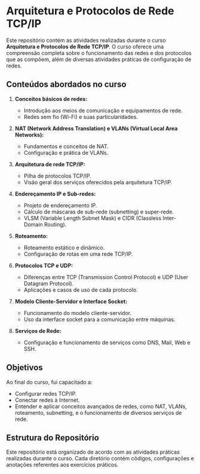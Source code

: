 # Arquitetura e Protocolos de Rede TCP/IP

Este repositório contém as atividades realizadas durante o curso **Arquitetura e Protocolos de Rede TCP/IP**. O curso oferece uma compreensão completa sobre o funcionamento das redes e dos protocolos que as compõem, além de diversas atividades práticas de configuração de redes.

## Conteúdos abordados no curso

1. **Conceitos básicos de redes:**
   - Introdução aos meios de comunicação e equipamentos de rede.
   - Redes sem fio (Wi-Fi) e suas particularidades.

2. **NAT (Network Address Translation) e VLANs (Virtual Local Area Networks):**
   - Fundamentos e conceitos de NAT.
   - Configuração e prática de VLANs.

3. **Arquitetura de rede TCP/IP:**
   - Pilha de protocolos TCP/IP.
   - Visão geral dos serviços oferecidos pela arquitetura TCP/IP.

4. **Endereçamento IP e Sub-redes:**
   - Projeto de endereçamento IP.
   - Cálculo de máscaras de sub-rede (subnetting) e super-rede.
   - VLSM (Variable Length Subnet Mask) e CIDR (Classless Inter-Domain Routing).

5. **Roteamento:**
   - Roteamento estático e dinâmico.
   - Configuração de rotas em uma rede TCP/IP.

6. **Protocolos TCP e UDP:**
   - Diferenças entre TCP (Transmission Control Protocol) e UDP (User Datagram Protocol).
   - Aplicações e casos de uso de cada protocolo.

7. **Modelo Cliente-Servidor e Interface Socket:**
   - Funcionamento do modelo cliente-servidor.
   - Uso da interface socket para a comunicação entre máquinas.

8. **Serviços de Rede:**
   - Configuração e funcionamento de serviços como DNS, Mail, Web e SSH.

## Objetivos

Ao final do curso, fui capacitado a:
- Configurar redes TCP/IP.
- Conectar redes à Internet.
- Entender e aplicar conceitos avançados de redes, como NAT, VLANs, roteamento, subnetting, e o funcionamento de diversos serviços de rede.

## Estrutura do Repositório

Este repositório está organizado de acordo com as atividades práticas realizadas durante o curso. Cada diretório contém códigos, configurações e anotações referentes aos exercícios práticos.
